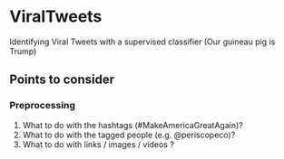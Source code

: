 # ViralTweets
Identifying Viral Tweets with a supervised classifier (Our guineau pig is Trump)

## Points to consider

### Preprocessing
1. What to do with the hashtags (#MakeAmericaGreatAgain)? 
2. What to do with the tagged people (e.g. @periscopeco)? 
3. What to do with links / images / videos ?
